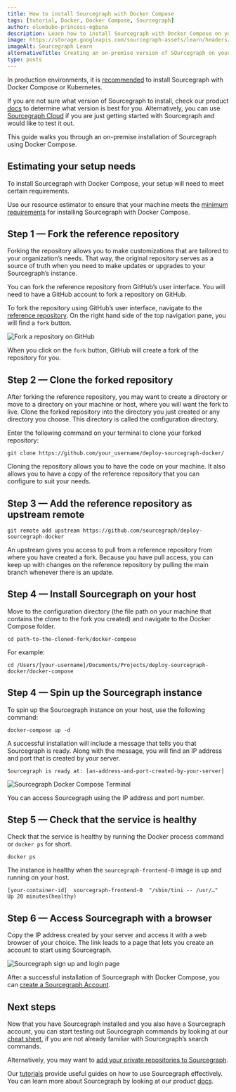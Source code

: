 ```yaml
---
title: How to install Sourcegraph with Docker Compose
tags: [tutorial, Docker, Docker Compose, Sourcegraph]
author: oluebube-princess-egbuna
description: Learn how to install Sourcegraph with Docker Compose on your hosts.
image: https://storage.googleapis.com/sourcegraph-assets/learn/headers/sourcegraph-learn-header-5.png
imageAlt: Sourcegraph Learn
alternativeTitle: Creating an on-premise version of SOurcegraph on your host.
type: posts
---
```



In production environments, it is [recommended](https://docs.sourcegraph.com/admin/install) to install Sourcegraph with Docker Compose or Kubernetes.

If you are not sure what version of Sourcegraph to install, check our product [docs](https://docs.sourcegraph.com/) to determine what version is best for you. Alternatively, you can use [Sourcegraph Cloud](https://sourcegraph.com/) if you are just getting started with Sourcegraph and would like to test it out.

This guide walks you through an on-premise installation of Sourcegraph using Docker Compose.

## Estimating your setup needs

To install Sourcegraph with Docker Compose, your setup will need to meet certain requirements.

Use our resource estimator to ensure that your machine meets the [minimum requirements](https://docs.sourcegraph.com/admin/install/resource_estimator) for installing Sourcegraph with Docker Compose.

## Step 1 — Fork the reference repository

Forking the repository allows you to make customizations that are tailored to your organization’s needs. That way, the original repository serves as a source of truth when you need to make updates or upgrades to your Sourcegraph’s instance.

You can fork the reference repository from GitHub’s user interface. You will need to have a GitHub account to fork a repository on GitHub.

To fork the repository using GitHub’s user interface, navigate to the [reference repository](https://github.com/sourcegraph/deploy-sourcegraph-docker/). On the right hand side of the top navigation pane, you will find a `fork` button.

![Fork a repository on GitHub](https://storage.googleapis.com/sourcegraph-assets/learn/tutorial-images/fork-a-repository-on-github.png)

When you click on the `fork` button, GitHub will create a fork of the repository for you.

## Step 2 — Clone the forked repository

After forking the reference repository, you may want to create a directory or move to a directory on your machine or host, where you will want the fork to live. Clone the forked repository into the directory you just created or any directory you choose.
This directory is called the configuration directory.

Enter the following command on your terminal to clone your forked repository:

```
git clone https://github.com/your_username/deploy-sourcegraph-docker/
```

Cloning the repository allows you to have the code on your machine. It also allows you to have a copy of the reference repository that you can configure to suit your needs.

## Step 3 — Add the reference repository as upstream remote

```
git remote add upstream https://github.com/sourcegraph/deploy-sourcegraph-docker
```

An upstream gives you access to pull from a reference repository from where you have created a fork. Because you have pull access, you can keep up with changes on the reference repository by pulling the main branch whenever there is an update.

## Step 4 — Install Sourcegraph on your host

Move to the configuration directory (the file path on your machine that contains the clone to the fork you created) and navigate to the Docker Compose folder.

```
cd path-to-the-cloned-fork/docker-compose
```

For example:
```
cd /Users/[your-username]/Documents/Projects/deploy-sourcegraph-docker/docker-compose
```

## Step 4 — Spin up the Sourcegraph instance

To spin up the Sourcegraph instance on your host, use the following command:

```
docker-compose up -d
```

A successful installation will include a message that tells you that Sourcegraph is ready. Along with the message, you will find an IP address and port that is created by your server.

```
Sourcegraph is ready at: [an-address-and-port-created-by-your-server]
```

![Sourcegraph Docker Compose Terminal](https://storage.googleapis.com/sourcegraph-assets/learn/tutorial-images/sourcegraph-docker-compose-terminal.png)

You can access Sourcegraph using the IP address and port number.

## Step 5 — Check that the service is healthy

Check that the service is healthy by running the Docker process command or `docker ps` for short.

```
docker ps
```

The instance is healthy when the `sourcegraph-frontend-0` image is up and running on your host.

```
[your-container-id]  sourcegraph-frontend-0  "/sbin/tini -- /usr/…"  Up 20 minutes(healthy)
```

## Step 6 — Access Sourcegraph with a browser

Copy the IP address created by your server and access it with a web browser of your choice. The link leads to a page that lets you create an account to start using Sourcegraph.

![Sourcegraph sign up and login page](https://storage.googleapis.com/sourcegraph-assets/learn/tutorial-images/sourcegraph-login-page.png)

After a successful installation of Sourcegraph with Docker Compose, you can [create a Sourcegraph Account](https://learn.sourcegraph.com/how-to-create-a-sourcegraph-account ).

## Next steps

Now that you have Sourcegraph installed and you also have a Sourcegraph account, you can start testing out Sourcegraph commands by looking at our [cheat sheet](https://learn.sourcegraph.com/sourcegraph-cheat-sheet), if you are not already familiar with Sourcegraph’s search commands.

Alternatively, you may want to [add your private repositories to Sourcegraph](https://learn.sourcegraph.com/how-to-add-private-code-repositories-to-sourcegraph).

Our [tutorials](https://learn.sourcegraph.com/) provide useful guides on how to use Sourcegraph effectively. You can learn more about Sourcegraph by looking at our product [docs](https://docs.sourcegraph.com/).
